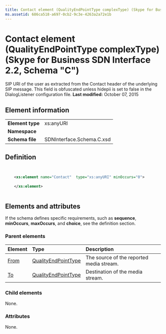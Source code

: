 ```yaml
---
title: Contact element (QualityEndPointType complexType) (Skype for Business SDN Interface 2.2, Schema "C")
ms.assetid: 686ca518-a697-0cb2-9c3e-4263a2a72e1b
---
```



# Contact element (QualityEndPointType complexType) (Skype for Business SDN Interface 2.2, Schema "C")
SIP URI of the user as extracted from the Contact header of the underlying SIP message. This field is obfuscated unless hidepii is set to false in the DialogListener configuration file. 
 **Last modified:** October 07, 2015
  
    
    


## Element information


|||
|:-----|:-----|
|**Element type**|xs:anyURI |
|**Namespace**||
|**Schema file**|SDNInterface.Schema.C.xsd |
   

## Definition


```XML


    <xs:element name="Contact"  type="xs:anyURI" minOccurs="0">
    
    </xs:element>
  
```


## Elements and attributes

If the schema defines specific requirements, such as **sequence**, **minOccurs**, **maxOccurs**, and **choice**, see the definition section. 
  
    
    

### Parent elements



|**Element**|**Type**|**Description**|
|:-----|:-----|:-----|
| [From](from-element-qualitytype-complextype.md)| [QualityEndPointType](qualityendpointtype-complextype.md)|The source of the reported media stream. |
| [To](to-element-qualitytype-complextype.md)| [QualityEndPointType](qualityendpointtype-complextype.md)|Destination of the media stream. |
   

### Child elements

None. 
  
    
    

### Attributes

None. 
  
    
    

